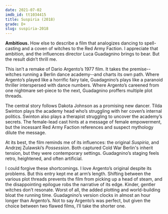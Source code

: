 ```yaml
---
date: 2021-07-02
imdb_id: tt1034415
title: Suspiria (2018)
grade: D+
slug: suspiria-2018
---
```


**Ambitious.** How else to describe a film that analogizes dancing to spell-casting and a coven of witches to the Red Army Faction. I appreciate that ambition, and the influences director Luca Guadagnino brings to bear. But the result didn’t thrill me.

<!-- end -->

This isn’t a remake of <span data-imdb-id="tt0076786">Dario Argento’s 1977 film</span>. It takes the premise--witches running a Berlin dance academy--and charts its own path. Where Argento’s played like a horrific fairy tale, Guadagnino’s plays like a paranoid thriller interspersed with dance numbers. Where Argento’s careened from one nightmare set-piece to the next, Guadagnino proffers multiple plot threads.

The central story follows Dakota Johnson as a promising new dancer. Tilda Swinton plays the academy head who’s struggling with her coven’s internal politics. Swinton also plays a therapist struggling to uncover the academy’s secrets. The female-lead cast hints at a message of female empowerment, but the incessant Red Army Faction references and suspect mythology dilute the message.

At its best, the film reminds me of its influences: the original _Suspiria_, and Andrzej Zulawski’s <span data-imdb-id="tt0082933">_Possession_</span>. Both captured Cold War Berlin's inherit tension, but they were contemporary settings. Guadagnino’s staging feels retro, heightened, and often artificial.

I could forgive these shortcomings. I love Argento’s original despite its problems. But this entry kept me at arm’s length. Shifting between the various plot threads prevents the film from picking up a head of steam, and the disappointing epilogue robs the narrative of its edge. Kinder, gentler witches don’t resonate. Worst of all, the added plotting and world-building bloat the running time. Guadagnino’s version clocks in almost an hour longer than Argento’s. Not to say Argento’s was perfect, but given the choice between two flawed films, I’ll take the shorter one.